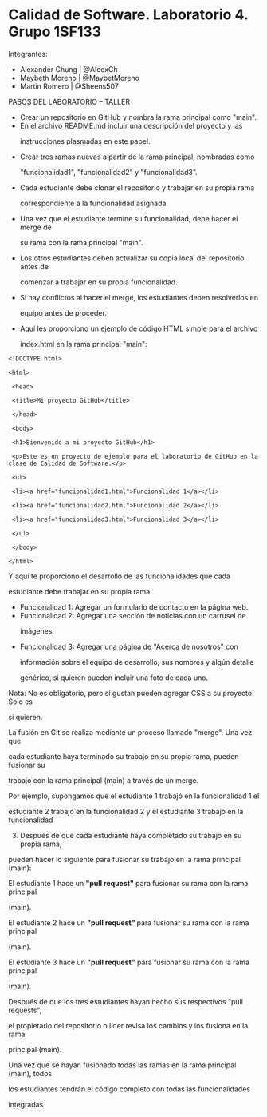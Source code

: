 
# Calidad de Software. Laboratorio 4. Grupo 1SF133

Integrantes:

<ul>

 <li>Alexander Chung | @AleexCh</li>

 <li>Maybeth Moreno | @MaybetMoreno</li>

 <li>Martin Romero | @Sheens507</li>

</ul>

PASOS DEL LABORATORIO – TALLER

<ul>

 <li> Crear un repositorio en GitHub y nombra la rama principal como "main".</li>

 <li>En el archivo README.md incluir una descripción del proyecto y las 

instrucciones plasmadas en este papel.</li>

 <li>Crear tres ramas nuevas a partir de la rama principal, nombradas como 

"funcionalidad1", "funcionalidad2" y "funcionalidad3".</li>

 <li>Cada estudiante debe clonar el repositorio y trabajar en su propia rama 

correspondiente a la funcionalidad asignada.</li>

 <li>Una vez que el estudiante termine su funcionalidad, debe hacer el merge de 

su rama con la rama principal "main".</li>

 <li>Los otros estudiantes deben actualizar su copia local del repositorio antes de 

comenzar a trabajar en su propia funcionalidad.</li>

 <li>Si hay conflictos al hacer el merge, los estudiantes deben resolverlos en 

equipo antes de proceder.</li>

 <li>Aquí les proporciono un ejemplo de código HTML simple para el archivo 

index.html en la rama principal "main":</li>
</ul>


```
<!DOCTYPE html>

<html>

 <head>

 <title>Mi proyecto GitHub</title>

 </head>

 <body>

 <h1>Bienvenido a mi proyecto GitHub</h1>

 <p>Este es un proyecto de ejemplo para el laboratorio de GitHub en la clase de Calidad de Software.</p>

 <ul>

 <li><a href="funcionalidad1.html">Funcionalidad 1</a></li>

 <li><a href="funcionalidad2.html">Funcionalidad 2</a></li>

 <li><a href="funcionalidad3.html">Funcionalidad 3</a></li>

 </ul>

 </body>

</html>
```



Y aquí te proporciono el desarrollo de las funcionalidades que cada 

estudiante debe trabajar en su propia rama:

<ul>

 <li>Funcionalidad 1: Agregar un formulario de contacto en la página web.</li>

 <li>Funcionalidad 2: Agregar una sección de noticias con un carrusel de 

imágenes.</li>

 <li>Funcionalidad 3: Agregar una página de "Acerca de nosotros" con 

información sobre el equipo de desarrollo, sus nombres y algún detalle 

genérico, si quieren pueden incluir una foto de cada uno.</li>

</ul>



Nota: No es obligatorio, pero si gustan pueden agregar CSS a su proyecto. Solo es 

si quieren.



La fusión en Git se realiza mediante un proceso llamado "merge". Una vez que 

cada estudiante haya terminado su trabajo en su propia rama, pueden fusionar su 

trabajo con la rama principal (main) a través de un merge.



Por ejemplo, supongamos que el estudiante 1 trabajó en la funcionalidad 1 el 

estudiante 2 trabajó en la funcionalidad 2 y el estudiante 3 trabajó en la funcionalidad 

3. Después de que cada estudiante haya completado su trabajo en su propia rama, 

pueden hacer lo siguiente para fusionar su trabajo en la rama principal (main):



El estudiante 1 hace un <strong>"pull request"</strong> para fusionar su rama con la rama principal 

(main).



El estudiante 2 hace un <strong> "pull request" </strong> para fusionar su rama con la rama principal 

(main).



El estudiante 3 hace un <strong>"pull request"</strong> para fusionar su rama con la rama principal 

(main).



Después de que los tres estudiantes hayan hecho sus respectivos "pull requests", 

el propietario del repositorio o líder revisa los cambios y los fusiona en la rama 

principal (main).



Una vez que se hayan fusionado todas las ramas en la rama principal (main), todos 

los estudiantes tendrán el código completo con todas las funcionalidades 

integradas
